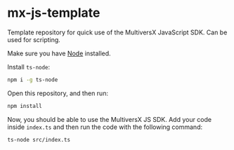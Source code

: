 # mx-js-template
Template repository for quick use of the MultiversX JavaScript SDK. Can be used for scripting.

Make sure you have [Node](https://nodejs.org/en/download/package-manager) installed.

Install `ts-node`:
```sh
npm i -g ts-node
```

Open this repository, and then run:
```sh
npm install
```

Now, you should be able to use the MultiversX JS SDK. Add your code inside `index.ts` and then run the code with the following command:
```sh
ts-node src/index.ts
```
